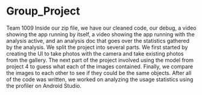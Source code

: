 # Group_Project
Team 1009
Inside our zip file, we have our cleaned code, our debug, a video showing the app running by itself, a video
showing the app running with the analysis active, and an analysis doc that goes over the statistics gathered
by the analysis. We split the project into several parts. We first started by creating the UI to take photos
with the camera and take existing photos from the gallery. The next part of the project involved using the 
model from project 4 to guess what each of the images contained. Finally, we compare the images to each other to
see if they could be the same objects. After all of the code was written, we worked on analyzing the usage
statistics using the profiler on Android Studio.